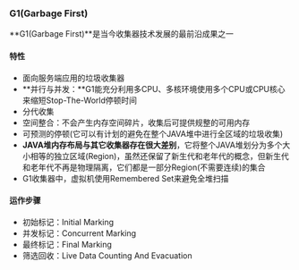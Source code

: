 ### G1\(Garbage First\)

**G1\(Garbage First\)**是当今收集器技术发展的最前沿成果之一

#### 特性

* 面向服务端应用的垃圾收集器
* **并行与并发：**G1能充分利用多CPU、多核环境使用多个CPU或CPU核心来缩短Stop-The-World停顿时间
* 分代收集
* 空间整合：不会产生内存空间碎片，收集后可提供规整的可用内存
* 可预测的停顿\(它可以有计划的避免在整个JAVA堆中进行全区域的垃圾收集\)
* **JAVA堆内存布局与其它收集器存在很大差别**，它将整个JAVA堆划分为多个大小相等的独立区域\(Region\)，虽然还保留了新生代和老年代的概念，但新生代和老年代不再是物理隔离，它们都是一部分Region\(不需要连续\)的集合
* G1收集器中，虚拟机使用Remembered Set来避免全堆扫描

#### 运作步骤

* 初始标记：Initial Marking
* 并发标记：Concurrent Marking
* 最终标记：Final Marking
* 筛选回收：Live Data Counting And Evacuation



